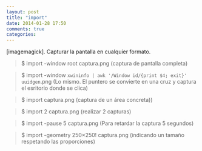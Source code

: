 ```yaml
---
layout: post
title: "import"
date: 2014-01-28 17:50
comments: true
categories: 
---
```

[imagemagick]. Capturar la pantalla en cualquier formato.

>$ import -window root captura.png (captura de pantalla completa)

>$ import -window `xwininfo | awk '/Window id/{print $4; exit}'` `uuidgen`.png (Lo mismo. El puntero se convierte en una cruz y captura el esritorio donde se clica)

>$ import captura.png (captura de un área concreta))

>$ import 2 captura.png (realizar 2 capturas)

>$ import -pause 5 captura.png (Para retardar la captura 5 segundos)

>$ import -geometry 250×250! captura.png (indicando un tamaño respetando las proporciones)

